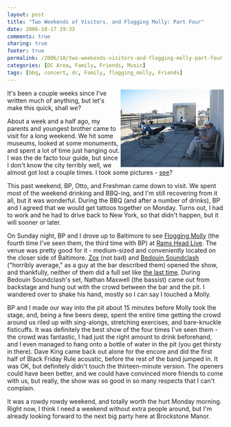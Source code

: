 ```yaml
---
layout: post
title: "Two Weekends of Visitors, and Flogging Molly: Part Four"
date: 2006-10-17 19:33
comments: true
sharing: true
footer: true
permalink: /2006/10/two-weekends-visitors-and-flogging-molly-part-four
categories: [DC Area, Family, Friends, Music]
tags: [bbq, concert, dc, Family, flogging_molly, Friends]
---
```

<div class="imgRight"><a href="http://flickr.com/photos/brockli/sets/72157594333368339/" title="Flickr" target="_blank"><img src="/files/images/272612523_4c3fccf1f0_m.jpg" width="240" height="180" alt="Lounging on the roof" align="right" /></a></div>

It's been a couple weeks since I've written much of anything, but let's make this quick, shall we?

About a week and a half ago, my parents and youngest brother came to visit for a long weekend.  We hit some museums, looked at some monuments, and spent a lot of time just hanging out.  I was the de facto tour guide, but since I don't know the city terribly well, we almost got lost a couple times.  I took some pictures - <a href="http://flickr.com/photos/brockli/sets/72157594322392861/" target="_blank">see</a>?

This past weekend, BP, Otto, and Freshman came down to visit.  We spent most of the weekend drinking and BBQ-ing, and I'm still recovering from it all, but it was wonderful.  During the BBQ (and after a number of drinks), BP and I agreed that we would get tattoos together on Monday.  Turns out, I had to work and he had to drive back to New York, so that didn't happen, but it will sooner or later.

On Sunday night, BP and I drove up to Baltimore to see <a href="http://www.floggingmolly.com/" target="_blank">Flogging Molly</a> (the fourth time I've seen them, the third time with BP) at <a href="http://www.ramsheadlive.com/" target="_blank">Rams Head Live</a>.  The venue was pretty good for it - medium-sized and conveniently located on the closer side of Baltimore. <a href="http://www.zoxband.com/" target="_blank">Zox</a> (not bad) and <a href="http://www.bedouinsoundclash.com/" target="_blank">Bedouin Soundclash</a> ("horribly average," as a guy at the bar described them) opened the show, and thankfully, neither of them did a full set like <a href="/archives/2006/02/flogging_molly_take_three.php">the last time</a>.  During Bedouin Soundclash's set, Nathan Maxwell (the bassist) came out from backstage and hung out with the crowd between the bar and the pit.  I wandered over to shake his hand, mostly so I can say I touched a Molly.

BP and I made our way into the pit about 15 minutes before Molly took the stage, and, being a few beers deep, spent the entire time getting the crowd around us riled up with sing-alongs, stretching exercises, and bare-knuckle fisticuffs.  It was definitely the best show of the four times I've seen them - the crowd was fantastic, I had just the right amount to drink beforehand, and I even managed to hang onto a bottle of water in the pit (you get thirsty in there).  Dave King came back out alone for the encore and did the first half of Black Friday Rule acoustic, before the rest of the band jumped in.  It was OK, but definitely didn't touch the thirteen-minute version.  The openers could have been better, and we could have convinced more friends to come with us, but really, the show was so good in so many respects that I can't complain.

It was a rowdy rowdy weekend, and totally worth the hurt Monday morning.  Right now, I think I need a weekend without extra people around, but I'm already looking forward to the next big party here at Brockstone Manor.
